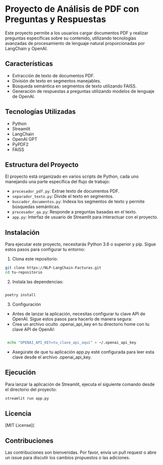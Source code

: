 # Proyecto de Análisis de PDF con Preguntas y Respuestas

Este proyecto permite a los usuarios cargar documentos PDF y realizar preguntas específicas sobre su contenido, utilizando tecnologías avanzadas de procesamiento de lenguaje natural proporcionadas por LangChain y OpenAI.

## Características

- Extracción de texto de documentos PDF.
- División de texto en segmentos manejables.
- Búsqueda semántica en segmentos de texto utilizando FAISS.
- Generación de respuestas a preguntas utilizando modelos de lenguaje de OpenAI.

## Tecnologías Utilizadas

- Python
- Streamlit
- LangChain
- OpenAI GPT
- PyPDF2
- FAISS

## Estructura del Proyecto

El proyecto está organizado en varios scripts de Python, cada uno manejando una parte específica del flujo de trabajo:

- `procesador_pdf.py`: Extrae texto de documentos PDF.
- `separador_texto.py`: Divide el texto en segmentos.
- `buscador_documentos.py`: Indexa los segmentos de texto y permite búsquedas semánticas.
- `procesador_qa.py`: Responde a preguntas basadas en el texto.
- `app.py`: Interfaz de usuario de Streamlit para interactuar con el proyecto.

## Instalación

Para ejecutar este proyecto, necesitarás Python 3.6 o superior y pip. Sigue estos pasos para configurar tu entorno:

1. Clona este repositorio:

```bash
git clone https://NLP-LangChain-Facturas.git
cd tu-repositorio

```

2. Instala las dependencias:

```bash

poetry install
```

3. Configuración
- Antes de lanzar la aplicación, necesitas configurar tu clave API de OpenAI. Sigue estos pasos para hacerlo de manera segura:
- Crea un archivo oculto .openai_api_key en tu directorio home con tu clave API de OpenAI:

```bash

 echo "OPENAI_API_KEY=tu_clave_api_aquí" > ~/.openai_api_key
``` 

- Asegúrate de que tu aplicación app.py esté configurada para leer esta clave desde el archivo .openai_api_key.

## Ejecución
Para lanzar la aplicación de Streamlit, ejecuta el siguiente comando desde el directorio del proyecto:

```bash
streamlit run app.py
```

## Licencia
[MIT License](


## Contribuciones
Las contribuciones son bienvenidas. Por favor, envía un pull request o abre un issue para discutir los cambios propuestos o las adiciones.